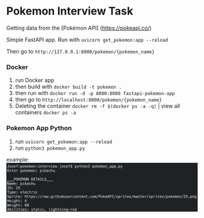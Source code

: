 # Pokemon Interview Task

Getting data from the [Pokémon API] (https://pokeapi.co/)

Simple FastAPI app. Run with `uvicorn get_pokemon:app --reload`

Then go to `http://127.0.0.1:8000/pokemon/{pokemon_name}`

### Docker
1. run Docker app
2. then build with `docker build -t pokemon .`
3. then run with `docker run -d -p 8000:8000 fastapi-pokemon-app`
4. then go to `http://localhost:8000/pokemon/{pokemon_name}`
5. Deleting the container `docker rm -f $(docker ps -a -q)` | view all containers `docker ps -a`

### Pokemon App Python 
1. run `uvicorn get_pokemon:app --reload`
2. run `python3 pokemon_app.py`

example:
![Alt text](image1.png)

